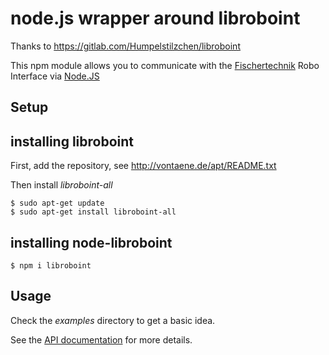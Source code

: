 # node.js wrapper around libroboint

Thanks to https://gitlab.com/Humpelstilzchen/libroboint


This npm module allows you to communicate with the [Fischertechnik](https://www.fischertechnik.de/) Robo Interface via [Node.JS](https://nodejs.org/)

 

## Setup

## installing libroboint

First, add the repository, see http://vontaene.de/apt/README.txt

Then install *libroboint-all*

```
$ sudo apt-get update
$ sudo apt-get install libroboint-all 
```

## installing node-libroboint 

```
$ npm i libroboint
```

## Usage

Check the *examples* directory to get a basic idea.

See the [API documentation](doc/libroboint.md) for more details.